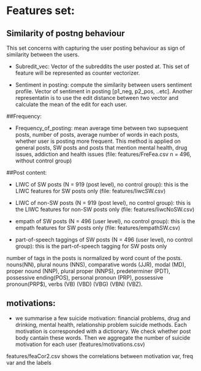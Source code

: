 # Features set:
## Similarity of postng behaviour 
This set concerns with capturing the user posting behaviour as sign of similarity between the users. 
* Subredit_vec: Vector of the subreddits the user posted at. This set of feature will be represented as counter vectorizer. 

* Sentiment in posting: compute the similarity between users sentiment profile. Vector of sentiment in posting [p1_neg, p2_pos, ..etc]. Another representatin is to use the edit distance between two vector and calculate the mean of the edit for each user. 

##Frequency:
* Frequency_of_posting: mean average time between two supsequent posts, number of posts, average number of words in each posts, whether user is posting more frequent. This method is applied on general posts, SW posts and posts that mention mental health, drug issues, addiction and health issues (file: features/FreFea.csv  n = 496, without control group) 


##Post content:
* LIWC of SW posts (N = 919 (post level), no control group): this is the LIWC features for SW posts only (file: features/liwcSW.csv)

* LIWC of non-SW posts (N = 919 (post level), no control group): this is the LIWC features for non-SW posts only (file: features/liwcNoSW.csv)

* empath of SW posts (N = 496 (user level), no control group): this is the empath features for SW posts only (file: features/empathSW.csv)

* part-of-speech taggings of SW posts (N = 496 (user level), no control group): this is the part-of-speech tagging for SW posts only 

number of tags in the posts is normalized by word count of the posts. nouns(NN), plural nouns (NNS), comparative words (JJR), modal (MD), proper nound (NNP), plural proper (NNPS), predeterminer (PDT), possessive ending(POS), personal pronoun (PRP), possessive pronoun(PRP$), verbs (VB) (VBD) (VBG) (VBN) (VBZ). 

## motivations:
* we summarise a few suicide motivation: financial problems, drug and drinking, mental health, relationship problem suicide methods. Each motivation is corresponded with a dictionary. We check whether post body cantain these words. Then we aggregate the number of suicide motivation for each user (features/motivations.csv) 

features/feaCor2.csv shows the correlations between motivation var, freq var and the labels





